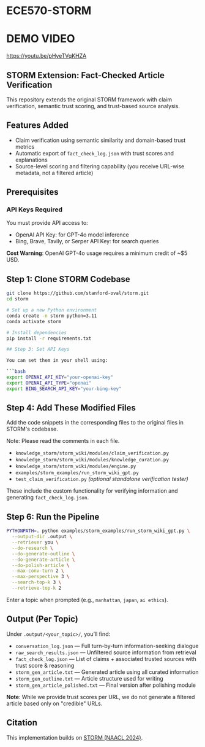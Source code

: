 # ECE570-STORM

# DEMO VIDEO

https://youtu.be/pHyeTVqKHZA

## STORM Extension: Fact-Checked Article Verification

This repository extends the original STORM framework with claim verification, semantic trust scoring, and trust-based source analysis. 

## Features Added

- Claim verification using semantic similarity and domain-based trust metrics  
- Automatic export of `fact_check_log.json` with trust scores and explanations  
- Source-level scoring and filtering capability (you receive URL-wise metadata, not a filtered article)  

## Prerequisites

### API Keys Required

You must provide API access to:

- OpenAI API Key: for GPT-4o model inference  
- Bing, Brave, Tavily, or Serper API Key: for search queries  

**Cost Warning**: OpenAI GPT-4o usage requires a minimum credit of ~$5 USD.

## Step 1: Clone STORM Codebase

```bash
git clone https://github.com/stanford-oval/storm.git
cd storm

# Set up a new Python environment
conda create -n storm python=3.11
conda activate storm

# Install dependencies
pip install -r requirements.txt

## Step 3: Set API Keys

You can set them in your shell using:

```bash
export OPENAI_API_KEY="your-openai-key"
export OPENAI_API_TYPE="openai"
export BING_SEARCH_API_KEY="your-bing-key"
```

## Step 4: Add These Modified Files

Add the code snippets in the corresponding files to the original files in STORM's codebase. 

Note: Please read the comments in each file. 

- `knowledge_storm/storm_wiki/modules/claim_verification.py`  
- `knowledge_storm/storm_wiki/modules/knowledge_curation.py`  
- `knowledge_storm/storm_wiki/modules/engine.py`  
- `examples/storm_examples/run_storm_wiki_gpt.py`  
- `test_claim_verification.py` *(optional standalone verification tester)*

These include the custom functionality for verifying information and generating `fact_check_log.json`.

## Step 6: Run the Pipeline

```bash
PYTHONPATH=. python examples/storm_examples/run_storm_wiki_gpt.py \
  --output-dir .output \
  --retriever you \
  --do-research \
  --do-generate-outline \
  --do-generate-article \
  --do-polish-article \
  --max-conv-turn 2 \
  --max-perspective 3 \
  --search-top-k 3 \
  --retrieve-top-k 2
```

Enter a topic when prompted (e.g., `manhattan`, `japan`, `ai ethics`).

## Output (Per Topic)

Under `.output/<your_topic>/`, you’ll find:

- `conversation_log.json` — Full turn-by-turn information-seeking dialogue  
- `raw_search_results.json` — Unfiltered source information from retrieval  
- `fact_check_log.json` — List of claims + associated trusted sources with trust score & reasoning  
- `storm_gen_article.txt` — Generated article using all curated information  
- `storm_gen_outline.txt` — Article structure used for writing  
- `storm_gen_article_polished.txt` — Final version after polishing module

**Note**: While we provide trust scores per URL, we do not generate a filtered article based only on "credible" URLs.

## Citation

This implementation builds on [STORM (NAACL 2024)](https://arxiv.org/abs/2402.14207).
